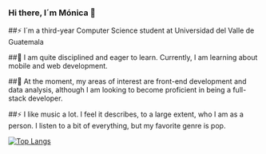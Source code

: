 ### Hi there, I´m Mónica 👋

##⚡ I´m a third-year Computer Science student at Universidad del Valle de Guatemala

##🌱 I am quite disciplined and eager to learn. Currently, I am learning about mobile and web development.

##🔭 At the moment, my areas of interest are front-end development and data analysis, although I am looking to become proficient in being a full-stack developer.

##⚡ I like music a lot. I feel it describes, to a large extent, who I am as a person. I listen to a bit of everything, but my favorite genre is pop. 


[![Top Langs](https://github-readme-stats.vercel.app/api/top-langs/?username=alee2602&layout=donut)](https://github.com/anuraghazra/github-readme-stats)

<!--
**alee2602/alee2602** is a ✨ _special_ ✨ repository because its `README.md` (this file) appears on your GitHub profile.

Here are some ideas to get you started:

- 🔭 I’m currently working on ...
- 🌱 I’m currently learning ...
- 👯 I’m looking to collaborate on ...
- 🤔 I’m looking for help with ...
- 💬 Ask me about ...
- 📫 How to reach me: ...
- 😄 Pronouns: ...
- ⚡ Fun fact: ...
-->
